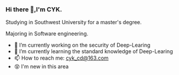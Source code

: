 ### Hi there 👋,I'm CYK.
Studying in Southwest University for a master's degree.

Majoring in Software engineering.
- 🔭 I’m currently working on the security of Deep-Learing
- 🌱 I’m currently learning the standard knowledge of Deep-Learing
- 📫 How to reach me: cyk_cd@163.com
- 😵 I'm new in this area

